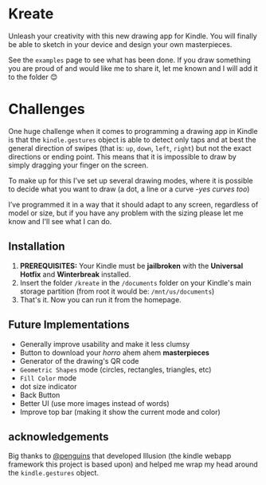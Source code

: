 # Kreate
Unleash your creativity with this new drawing app for Kindle.
You will finally be able to sketch in your device and design your own masterpieces.

See the `examples` page to see what has been done.
If you draw something you are proud of and would like me to share it, let me known and I will add it to the folder 😊


# Challenges
One huge challenge when it comes to programming a drawing app in Kindle is that the `kindle.gestures` object is able to detect only taps and at best the general direction of swipes (that is: `up`, `down`, `left`, `right`) but not the exact directions or ending point.
This means that it is impossible to draw by simply dragging your finger on the screen.

To make up for this I’ve set up several drawing modes, where it is possible to decide what you want to draw (a dot, a line or a curve -*yes curves too*)

I’ve programmed it in a way that it should adapt to any screen, regardless of model or size, but if you have any problem with the sizing please let me know and I'll see what I can do.


## Installation
1.  **PREREQUISITES:** Your Kindle must be **jailbroken** with the **Universal Hotfix** and **Winterbreak** installed. 
2.  Insert the folder `/kreate` in the `/documents` folder on your Kindle's main storage partition (from root it would be: `/mnt/us/documents`)
3.  That's it. Now you can run it from the homepage.

## Future Implementations

* Generally improve usability and make it less clumsy
* Button to download your *horro* ahem ahem **masterpieces**
* Generator of the drawing's QR code
* `Geometric Shapes` mode (circles, rectangles, triangles, etc)
* `Fill Color` mode
* dot size indicator
* Back Button
* Better UI (use more images instead of words)
* Improve top bar (making it show the current mode and color)

## acknowledgements 
Big thanks to [@penguins](https://github.com/polish-penguin-dev/) that developed Illusion (the kindle webapp framework this project is based upon) and helped me wrap my head around the `kindle.gestures` object. 



